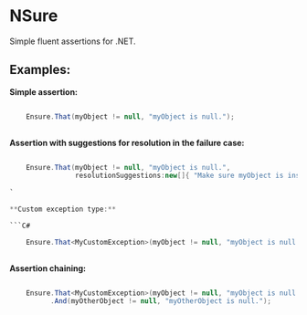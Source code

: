NSure
=====

Simple fluent assertions for .NET.

Examples:
--------
**Simple assertion:**

```C#

	Ensure.That(myObject != null, "myObject is null.");
	
```

**Assertion with suggestions for resolution in the failure case:**

```C#

	Ensure.That(myObject != null, "myObject is null.",
				resolutionSuggestions:new[]{ "Make sure myObject is instantiated.", "Go make some more coffee." });
				
`

**Custom exception type:**

```C#

	Ensure.That<MyCustomException>(myObject != null, "myObject is null.");
	
```

**Assertion chaining:**

```C#

	Ensure.That<MyCustomException>(myObject != null, "myObject is null.")
		  .And(myOtherObject != null, "myOtherObject is null.");
	
```